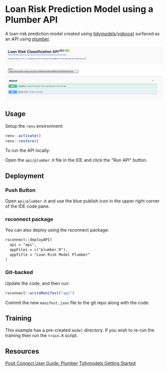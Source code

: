 # Loan Risk Prediction Model using a Plumber API

A loan risk prediction model created using [tidymodels](https://www.tidymodels.org/)/[xgboost](https://xgboost.readthedocs.io/en/stable/R-package/xgboostPresentation.html) surfaced as an API using [plumber](https://www.rplumber.io/).

![screenshot of Plumber API docs](screenshot.png)

## Usage

Setup the `renv` environment:

```r
renv::activate()
renv::restore()
```

To run the API locally:

Open the `api/plumber.R` file in the IDE and click the "Run API" button.

## Deployment

### Push Button

Open `api/plumber.R` and use the blue publish icon in the upper right corner of the IDE code pane.

### rsconnect package

You can also deploy using the rsconnect package:

```
rsconnect::deployAPI(
  api = "api",
  appFiles = c("plumber.R"),
  appTitle = "Loan Risk Model Plumber"
)
```

### Git-backed

Update the code, and then run:

```r
rsconnect::writeManifest("api")
```

Commit the new `manifest.json` file to the git repo along with the code.

## Training

This example has a pre-created `model` directory. If you wish to re-run the training then run the `train.R` script.

## Resources

[Posit Connect User Guide: Plumber](https://docs.posit.co/connect/user/plumber/)
[Tidymodels Getting Started](https://www.tidymodels.org/start/)
